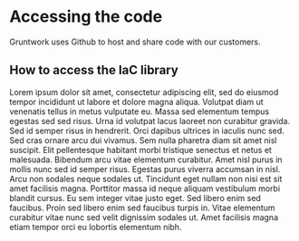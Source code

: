 # Accessing the code

Gruntwork uses Github to host and share code with our customers.

## How to access the IaC library

Lorem ipsum dolor sit amet, consectetur adipiscing elit, sed do eiusmod tempor incididunt ut labore et dolore magna aliqua. Volutpat diam ut venenatis tellus in metus vulputate eu. Massa sed elementum tempus egestas sed sed risus. Urna id volutpat lacus laoreet non curabitur gravida. Sed id semper risus in hendrerit. Orci dapibus ultrices in iaculis nunc sed. Sed cras ornare arcu dui vivamus. Sem nulla pharetra diam sit amet nisl suscipit. Elit pellentesque habitant morbi tristique senectus et netus et malesuada. Bibendum arcu vitae elementum curabitur. Amet nisl purus in mollis nunc sed id semper risus. Egestas purus viverra accumsan in nisl. Arcu non sodales neque sodales ut. Tincidunt eget nullam non nisi est sit amet facilisis magna. Porttitor massa id neque aliquam vestibulum morbi blandit cursus. Eu sem integer vitae justo eget. Sed libero enim sed faucibus. Proin sed libero enim sed faucibus turpis in. Vitae elementum curabitur vitae nunc sed velit dignissim sodales ut. Amet facilisis magna etiam tempor orci eu lobortis elementum nibh.


<!-- ##DOCS-SOURCER-START
{
  "sourcePlugin": "local-copier",
  "hash": "b45fa8dca0912eb3f8562327f2dc3429"
}
##DOCS-SOURCER-END -->
